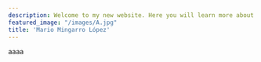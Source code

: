 ```yaml
---
description: Welcome to my new website. Here you will learn more about me and about my work
featured_image: "/images/A.jpg"
title: 'Mario Mingarro López'
---
```


aaaa
